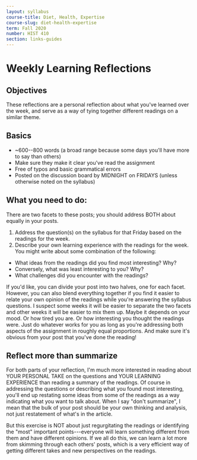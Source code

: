 ```yaml
---
layout: syllabus
course-title: Diet, Health, Expertise
course-slug: diet-health-expertise
term: Fall 2020
number: HIST 410
section: links-guides
---
```


# Weekly Learning Reflections

## Objectives
These reflections are a personal reflection about what you've learned over the week, and serve as a way of tying together different readings on a similar theme.


## Basics
- ~600--800 words (a broad range because some days you'll have more to say than others)
- Make sure they make it clear you've read the assignment
- Free of typos and basic grammatical errors
- Posted on the discussion board by MIDNIGHT on FRIDAYS (unless otherwise noted on the syllabus)


## What you need to do:
There are two facets to these posts; you should address BOTH about equally in your posts.
1. Address the question(s) on the syllabus for that Friday based on the readings for the week.
2. Describe your own learning experience with the readings for the week. You might write about some combination of the following:
  - What ideas from the readings did you find most interesting? Why?
  - Conversely, what was least interesting to you? Why?
  - What challenges did you encounter with the readings?

If you'd like, you can divide your post into two halves, one for each facet. However, you can also blend everything together if you find it easier to relate your own opinion of the readings while you're answering the syllabus questions. I suspect some weeks it will be easier to separate the two facets and other weeks it will be easier to mix them up. Maybe it depends on your mood. Or how tired you are. Or how interesting you thought the readings were. Just do whatever works for you as long as you're addressing both aspects of the assignment in roughly equal proportions. And make sure it's obvious from your post that you've done the reading!


## Reflect more than summarize
For both parts of your reflection, I'm much more interested in reading about YOUR PERSONAL TAKE on the questions and YOUR LEARNING EXPERIENCE than reading a summary of the readings. Of course in addressing the questions or describing what you found most interesting, you'll end up restating some ideas from some of the readings as a way indicating what you want to talk about. When I say "don't summarize", I mean that the bulk of your post should be your own thinking and analysis, not just restatement of what's in the article.

But this exercise is NOT about just regurgitating the readings or identifying the "most" important points---everyone will learn something different from them and have different opinions. If we all do this, we can learn a lot more from skimming through each others' posts, which is a very efficient way of getting different takes and new perspectives on the readings.
